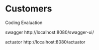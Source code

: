 # Customers
Coding Evaluation

swagger
http://localhost:8080/swagger-ui/

actuator
http://localhost:8080/actuator
